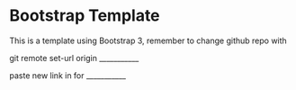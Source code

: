 # Bootstrap Template

This is a template using Bootstrap 3, remember to change github repo with 

git remote set-url origin ___________

paste new link in for ___________